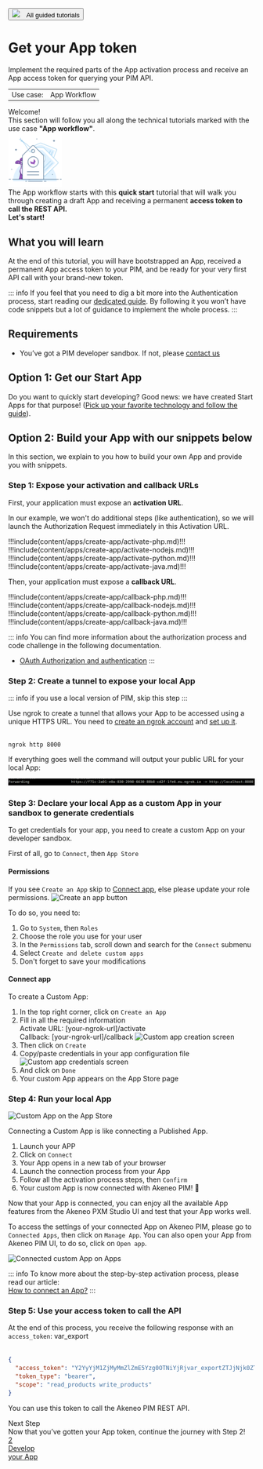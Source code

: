 <a href="/tutorials/homepage.html" class="back-button">
   <button>
      <img src="/img/icons/icon--arrow-back.svg" style="margin-right: 10px;">
      All guided tutorials
   </button>
</a>

# Get your App token

Implement the required parts of the App activation process and receive an App access token for querying your PIM API.

<table class="tag-container-xs">
    <tr>
        <td>Use case:</td>
        <td>
            <div class="tag-not-selectable">
                <div class="tag-color tag-color-light-blue"></div>
                <div class="tag-label">App Workflow</div>
            </div>
        </td>
    </tr>
</table>

<div class="block-welcome">
    <div class="block-welcome-title">Welcome!</div>
    <div class="block-welcome-row">
        <div class="block-welcome-text">
            This section will follow you all along the technical tutorials
            marked with the use case <b>"App workflow"</b>.
        </div>
        <img src="../../img/illustrations/illus--Attributegroup.svg" width="110px" class="hidden-xs">
    </div>
    <div class="block-welcome-text">
         The App workflow starts with this <b>quick start</b> tutorial that will walk you
         through creating a draft App and receiving a permanent <b>access token to call the REST API.</b>
    </div>
    <div class="block-welcome-text">
        <b>Let's start!</b>
    </div>
</div>

## What you will learn
At the end of this tutorial, you will have bootstrapped an App, received a permanent App access token to your PIM,
and be ready for your very first API call with your brand-new token.

::: info
If you feel that you need to dig a bit more into the Authentication process, start reading our
[dedicated guide](/apps/authentication-and-authorization.html#oauth-20). By following it you won’t have
code snippets but a lot of guidance to implement the whole process.
:::

## Requirements

- You’ve got a PIM developer sandbox. If not, please [contact us](https://www.akeneo.com/contact/)

## Option 1: Get our Start App

Do you want to quickly start developing? Good news: we have created Start Apps for that purpose!
([Pick up your favorite technology and follow the guide](https://github.com/akeneo/sample-apps)).

## Option 2: Build your App with our snippets below

In this section, we explain to you how to build your own App and provide you with snippets.

### Step 1: Expose your activation and callback URLs

First, your application must expose an **activation URL**.

In our example, we won't do additional steps (like authentication), so we will launch the Authorization Request immediately in this Activation URL.

!!!include(content/apps/create-app/activate-php.md)!!!
!!!include(content/apps/create-app/activate-nodejs.md)!!!
!!!include(content/apps/create-app/activate-python.md)!!!
!!!include(content/apps/create-app/activate-java.md)!!!

Then, your application must expose a **callback URL**.

!!!include(content/apps/create-app/callback-php.md)!!!
!!!include(content/apps/create-app/callback-nodejs.md)!!!
!!!include(content/apps/create-app/callback-python.md)!!!
!!!include(content/apps/create-app/callback-java.md)!!!


::: info
You can find more information about the authorization process and code challenge in the following documentation. 
- [OAuth Authorization and authentication](/apps/authentication-and-authorization.html#)
:::

### Step 2: Create a tunnel to expose your local App

::: info
if you use a local version of PIM, skip this step
:::

Use ngrok to create a tunnel that allows your App to be accessed using a unique HTTPS URL.
You need to [create an ngrok account](https://ngrok.com/) and [set up it](https://dashboard.ngrok.com/get-started/setup).

```shell

ngrok http 8000
```

If everything goes well the command will output your public URL for your local App:

![Ngrok result](../../img/apps/app-ngrok-result.png)

### Step 3: Declare your local App as a custom App in your sandbox to generate credentials

To get credentials for your app, you need to create a custom App on your developer sandbox.

First of all, go to `Connect`, then `App Store`

#### Permissions

If you see `Create an App` skip to [Connect app](#connect-app), else please update your role permissions.
![Create an app button](../../img/apps/create-a-custom-app-button.png) 

To do so, you need to:
1. Go to `System`, then `Roles`
2. Choose the role you use for your user
3. In the `Permissions` tab, scroll down and search for the `Connect` submenu
4. Select `Create and delete custom apps`
5. Don't forget to save your modifications

#### Connect app

To create a Custom App:
1. In the top right corner, click on `Create an App`
2. Fill in all the required information<br />
   Activate URL: [your-ngrok-url]/activate<br />
   Callback: [your-ngrok-url]/callback
      ![Custom app creation screen](../../img/apps/custom-app-creation-info.png)
3. Then click on `Create`
4. Copy/paste credentials in your app configuration file
   ![Custom app credentials screen](../../img/apps/custom-app-creation-credentials.png)
5. And click on `Done`
6. Your custom App appears on the App Store page


### Step 4: Run your local App

![Custom App on the App Store](../../img/apps/marketplace-with-custom-app.png)

Connecting a Custom App is like connecting a Published App. 

1. Launch your APP
2. Click on `Connect`
3. Your App opens in a new tab of your browser
4. Launch the connection process from your App
5. Follow all the activation process steps, then `Confirm`
6. Your custom App is now connected with Akeneo PIM! 🔗

Now that your App is connected, you can enjoy all the available App features from the Akeneo PXM Studio UI and test that your App works well. 

To access the settings of your connected App on Akeneo PIM, please go to `Connected Apps`, then click on `Manage App`. 
You can also open your App from Akeneo PIM UI, to do so, click on `Open app`. 

![Connected custom App on Apps](../../img/apps/connected-custom-app.png)

::: info
To know more about the step-by-step activation process, please read our article:  
[How to connect an App?](https://help.akeneo.com/pim/serenity/articles/how-to-connect-my-pim-with-apps.html#how-to-connect-an-app)
:::

### Step 5: Use your access token to call the API

At the end of this process, you receive the following response with an `access_token`:
var_export
```json

{
  "access_token": "Y2YyYjM1ZjMyMmZlZmE5Yzg0OTNiYjRjvar_exportZTJjNjk0ZTUxYTE0NWI5Zm",
  "token_type": "bearer",
  "scope": "read_products write_products"
}
```

You can use this token to call the Akeneo PIM REST API.

<div class="block-next-steps block-next-steps-main">
    <div class="block-next-steps-title">Next Step</div>
    <div class="block-next-steps-text">Now that you’ve gotten your App token, continue the journey with Step 2!</div>
    <a href="/tutorials/how-to-retrieve-pim-structure.html" class="next-steps-button next-steps-button-smaller">
        <div class="next-steps-button-number">2</div>
        <div class="next-steps-button-text">
            Develop<br>
            your App
        </div>
   </a>
</div>

